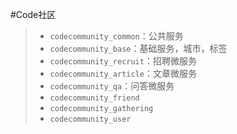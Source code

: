 #Code社区

> - `codecommunity_common`：公共服务
> - `codecommunity_base`：基础服务，城市，标签
> - `codecommunity_recruit`：招聘微服务
> - `codecommunity_article`：文章微服务
> - `codecommunity_qa`：问答微服务
> - `codecommunity_friend`
> - `codecommunity_gathering`
> - `codecommunity_user`

